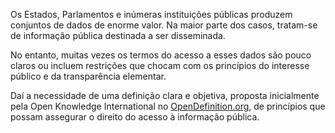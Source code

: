 Os Estados, Parlamentos e inúmeras instituições públicas produzem conjuntos de dados de enorme valor. Na maior parte dos casos, tratam-se de informação pública destinada a ser disseminada. 

No entanto, muitas vezes os termos do acesso a esses dados são pouco claros ou incluem restrições que chocam com os princípios do interesse público e da transparência elementar. 

Daí a necessidade de uma definição clara e objetiva, proposta inicialmente pela Open Knowledge International no [OpenDefinition.org](http://opendefinition.org), de princípios que possam assegurar o direito do acesso à informação pública.
